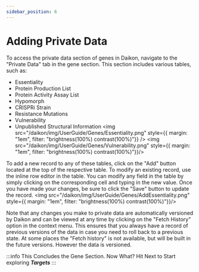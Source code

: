```yaml
---
sidebar_position: 6
---
```

# Adding Private Data

To access the private data section of genes in Daikon, navigate to the "Private Data" tab in the gene section. This section includes various tables, such as:



- Essentiality
- Protein Production List
- Protein Activity Assay List
- Hypomorph
- CRISPRi Strain
- Resistance Mutations
- Vulnerability
- Unpublished Structural Information
<img src="/daikon/img/UserGuide/Genes/Essentiality.png" style={{ margin: "1em", filter: "brightness(100%) contrast(100%)"}} />
<img src="/daikon/img/UserGuide/Genes/Vulnerability.png" style={{ margin: "1em", filter: "brightness(100%) contrast(100%)"}}/>


To add a new record to any of these tables, click on the "Add" button located at the top of the respective table. To modify an existing record, use the inline row editor in the table. You can modify any field in the table by simply clicking on the corresponding cell and typing in the new value. Once you have made your changes, be sure to click the "Save" button to update the record.
<img src="/daikon/img/UserGuide/Genes/AddEssentiality.png" style={{ margin: "1em", filter: "brightness(100%) contrast(100%)"}}/>

Note that any changes you make to private data are automatically versioned by Daikon and can be viewed at any time by clicking on the "Fetch History" option in the context menu. This ensures that you always have a record of previous versions of the data in case you need to roll back to a previous state. At some places the "Fetch history" is not available, but will be built in the future versions. However the data is versioned.

:::info
This Concludes the Gene Section. Now What?
Hit Next to Start exploring ***Targets***
:::